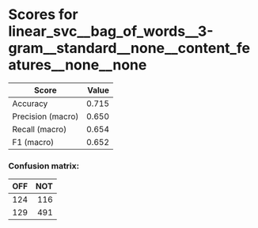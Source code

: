 # Scores for linear_svc__bag_of_words__3-gram__standard__none__content_features__none__none
|      Score      |Value|
|-----------------|----:|
|Accuracy         |0.715|
|Precision (macro)|0.650|
|Recall (macro)   |0.654|
|F1 (macro)       |0.652|

### Confusion matrix:
|OFF|NOT|
|--:|--:|
|124|116|
|129|491|
